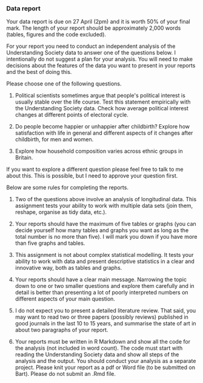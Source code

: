 ### Data report

Your data report is due on 27 April (2pm) and it is worth 50% of your final mark. The length of your report should be approximately 2,000 words (tables, figures and the code excluded).

For your report you need to conduct an independent analysis of the Understanding Society data to answer one of the questions below. I intentionally do not suggest a plan for your analysis. You will need to make decisions about the features of the data you want to present in your reports and the best of doing this.

Please choose one of the following questions.

1. Political scientists sometimes argue that people's political interest is usually stable over the life course. Test this statement empirically with the Understanding Society data. Check how average political interest changes at different points of electoral cycle.

2. Do people become happier or unhappier after childbirth? Explore how satisfaction with life in general and different aspects of it changes after childbirth, for men and women.

3. Explore how household composition varies across ethnic groups in Britain.

If you want to explore a different question please feel free to talk to me about this. This is possible, but I need to approve your question first.

Below are some rules for completing the reports.

1. Two of the questions above involve an analysis of longitudinal data. This assignment tests your ability to work with multiple data sets (join them, reshape, organise as tidy data, etc.).

2. Your reports should have the maximum of five tables or graphs (you can decide yourself how many tables and graphs you want as long as the total number is no more than five). I will mark you down if you have more than five graphs and tables.

3. This assignment is not about complex statistical modelling. It tests your ability to work with data and present descriptive statistics in a clear and innovative way, both as tables and graphs.

4. Your reports should have a clear main message. Narrowing the topic down to one or two smaller questions and explore them carefully and in detail is better than presenting a lot of poorly interpreted numbers on different aspects of your main question.

5. I do not expect you to present a detailed literature review. That said, you may want to read two or three papers (possibly reviews) published in good journals in the last 10 to 15 years, and summarise the state of art in about two paragraphs of your report.

6. Your reports must be written in R Markdown and show all the code for the analysis (not included in word count). The code must start with reading the Understanding Society data and show all steps of the analysis and the output. You should conduct your analysis as a separate project. Please knit your report as a pdf or Word file (to be submitted on Bart). Please do not submit an .Rmd file.



